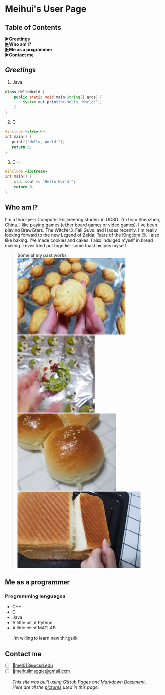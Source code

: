# Meihui's User Page
## Table of Contents
[▶️](#greetings)**Greetings**
\
[▶️](#who-am-i)**Who am I?**
\
[▶️](#me-as-a-programmer)**Me as a programmer**
\
[▶️](#contact-me)**Contact me**

## **_Greetings_**
1. Java
```java
class HelloWorld {
    public static void main(String[] args) {
        System.out.println("Hello, World!"); 
    }
}
```
2. C
```c
#include <stdio.h>
int main() {
   printf("Hello, World!");
   return 0;
}
```
3. C++
```c++
#include <iostream>
int main() {
    std::cout << "Hello World!";
    return 0;
}
```
## Who am I?
I'm a thrid-year Computer Engineering student in UCSD. I'm from Shenzhen, China. I like playing games (either board games or video games). I've been playing BrawlStars, The Witcher3, Fall Guys, and Hades recently. I'm really looking forward to the new Legend of Zelda: Tears of the Kingdom 😊. I also like baking. I've made cookies and cakes. I also indulged myself in bread making. I even tried put together some toast recipes myself.
> **Some of my past works:**
\
<img src="https://github.com/number000000/CSE110-Lab1/blob/new-branch/imgs/cookie1.jpeg" width="350" height="250"> <img src="https://github.com/number000000/CSE110-Lab1/blob/new-branch/imgs/cookie2.jpg" width="250" height="250">
\
<img src="https://github.com/number000000/CSE110-Lab1/blob/new-branch/imgs/bread1.jpeg" width="320" height="250"> <img src="https://github.com/number000000/CSE110-Lab1/blob/new-branch/imgs/toast.jpeg" width="400" height="250">

## Me as a programmer
### Programming languages
- C++
- C
- Java
- A little bit of Python
- A little bit of MATLAB
\
\
I'm willing to learn new things😃.

## Contact me
- [ ] 📧mel013@ucsd.edu
- [ ] 📧meihuilmaggie@gmail.com
\
\
_This site was built using [GitHub Pages](https://pages.github.com/) and [Markdown Document](https://docs.github.com/en/get-started/writing-on-github/getting-started-with-writing-and-formatting-on-github/basic-writing-and-formatting-syntax#section-links)._
\
_Here are all the [pictures](/imgs) used in this page._
